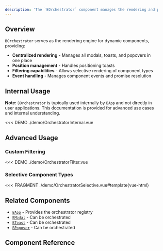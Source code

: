 ```yaml
---
description: 'The `BOrchestrator` component manages the rendering and positioning of dynamic components like modals, toasts, and popovers. It works with `BApp` to provide a centralized orchestration layer.'
---
```


## Overview

`BOrchestrator` serves as the rendering engine for dynamic components, providing:

- **Centralized rendering** - Manages all modals, toasts, and popovers in one place
- **Position management** - Handles positioning toasts
- **Filtering capabilities** - Allows selective rendering of component types
- **Event handling** - Manages component events and promise resolution

## Internal Usage

<HighlightCard type="info">

**Note:** `BOrchestrator` is typically used internally by `BApp` and not directly in user applications. This documentation is provided for advanced use cases and internal understanding.

</HighlightCard>

<<< DEMO ./demo/OrchestratorInternal.vue

## Advanced Usage

### Custom Filtering

<<< DEMO ./demo/OrchestratorFilter.vue

### Selective Component Types

<<< FRAGMENT ./demo/OrchestratorSelective.vue#template{vue-html}

## Related Components

- [`BApp`](/docs/components/app) - Provides the orchestrator registry
- [`BModal`](/docs/components/modal) - Can be orchestrated
- [`BToast`](/docs/components/toast) - Can be orchestrated
- [`BPopover`](/docs/components/popover) - Can be orchestrated

## Component Reference

